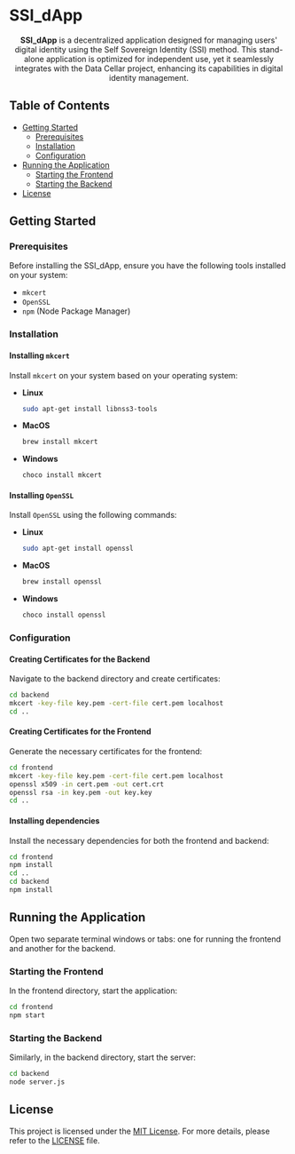 
# SSI_dApp

<div align="center">
  <p>
    <strong>SSI_dApp</strong> is a decentralized application designed for managing users' digital identity using the Self Sovereign Identity (SSI) method. This stand-alone application is optimized for independent use, yet it seamlessly integrates with the Data Cellar project, enhancing its capabilities in digital identity management.
  </p>
</div>

## Table of Contents
- [Getting Started](#getting-started)
  - [Prerequisites](#prerequisites)
  - [Installation](#installation)
  - [Configuration](#configuration)
- [Running the Application](#running-the-application)
  - [Starting the Frontend](#starting-the-frontend)
  - [Starting the Backend](#starting-the-backend)
- [License](#license)

## Getting Started

### Prerequisites

Before installing the SSI_dApp, ensure you have the following tools installed on your system:

- `mkcert`
- `OpenSSL`
- `npm` (Node Package Manager)

### Installation

#### Installing `mkcert`

Install `mkcert` on your system based on your operating system:

- **Linux**
  ```bash
  sudo apt-get install libnss3-tools
  ```

- **MacOS**
  ```bash
  brew install mkcert
  ```

- **Windows**
  ```bash
  choco install mkcert
  ```

#### Installing `OpenSSL`

Install `OpenSSL` using the following commands:

- **Linux**
  ```bash
  sudo apt-get install openssl
  ```

- **MacOS**
  ```bash
  brew install openssl
  ```

- **Windows**
  ```bash
  choco install openssl
  ```

### Configuration

#### Creating Certificates for the Backend

Navigate to the backend directory and create certificates:

```bash
cd backend
mkcert -key-file key.pem -cert-file cert.pem localhost
cd ..
```

#### Creating Certificates for the Frontend

Generate the necessary certificates for the frontend:

```bash
cd frontend
mkcert -key-file key.pem -cert-file cert.pem localhost
openssl x509 -in cert.pem -out cert.crt
openssl rsa -in key.pem -out key.key
cd ..
```

#### Installing dependencies

Install the necessary dependencies for both the frontend and backend:

```bash
cd frontend
npm install
cd ..
cd backend
npm install
```

## Running the Application

Open two separate terminal windows or tabs: one for running the frontend and another for the backend.

### Starting the Frontend

In the frontend directory, start the application:

```bash
cd frontend
npm start
```

### Starting the Backend

Similarly, in the backend directory, start the server:

```bash
cd backend
node server.js
```

## License

This project is licensed under the [MIT License](./LICENSE). For more details, please refer to the [LICENSE](./LICENSE) file.
